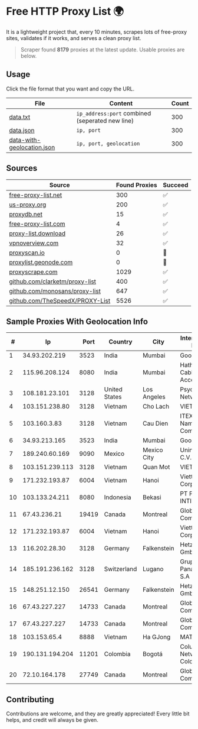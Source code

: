 
# Free HTTP Proxy List 🌍

It is a lightweight project that, every 10 minutes, scrapes lots of free-proxy sites, validates if it works, and serves a clean proxy list.


> Scraper found **8179** proxies at the latest update. Usable proxies are below.

## Usage

Click the file format that you want and copy the URL.


|File|Content|Count|
|----|-------|-----|
|[data.txt](https://raw.githubusercontent.com/themiralay/Proxy-List-World/master/data.txt)|`ip_address:port` combined (seperated new line)|300|
|[data.json](https://raw.githubusercontent.com/themiralay/Proxy-List-World/master/data.json)|`ip, port`|300|
|[data-with-geolocation.json](https://raw.githubusercontent.com/themiralay/Proxy-List-World/master/data-with-geolocation.json)|`ip, port, geolocation`|300|

## Sources

|Source|Found Proxies|Succeed|
|------|-------------|-------|
|[free-proxy-list.net](https://free-proxy-list.net)|300|✅|
|[us-proxy.org](https://www.us-proxy.org)|200|✅|
|[proxydb.net](http://proxydb.net)|15|✅|
|[free-proxy-list.com](https://free-proxy-list.com/?page=&port=&type%5B%5D=http&type%5B%5D=https&up_time=0&search=Search)|4|✅|
|[proxy-list.download](https://www.proxy-list.download/HTTP)|26|✅|
|[vpnoverview.com](https://vpnoverview.com/privacy/anonymous-browsing/free-proxy-servers)|32|✅|
|[proxyscan.io](https://www.proxyscan.io)|0|🚫|
|[proxylist.geonode.com](https://proxylist.geonode.com/api/proxy-list?limit=300&page=1&sort_by=lastChecked&sort_type=desc&protocols=http,https)|0|🚫|
|[proxyscrape.com](https://api.proxyscrape.com/v2/?request=displayproxies&protocol=http&timeout=10000&country=all&ssl=all&anonymity=all)|1029|✅|
|[github.com/clarketm/proxy-list](https://raw.githubusercontent.com/clarketm/proxy-list/master/proxy-list-raw.txt)|400|✅|
|[github.com/monosans/proxy-list](https://raw.githubusercontent.com/monosans/proxy-list/main/proxies/http.txt)|647|✅|
|[github.com/TheSpeedX/PROXY-List](https://raw.githubusercontent.com/TheSpeedX/PROXY-List/master/http.txt)|5526|✅|


## Sample Proxies With Geolocation Info

|#|Ip|Port|Country|City|Internet Service Provider|
|-|--|----|-------|----|-------------------------|
|1|34.93.202.219|3523|India|Mumbai|Google LLC|
|2|115.96.208.124|8080|India|Mumbai|Hathway IP over Cable Internet Access|
|3|108.181.23.101|3128|United States|Los Angeles|Psychz Networks|
|4|103.151.238.80|3128|Vietnam|Cho Lach|VIETBRANDS|
|5|103.160.3.83|3128|Vietnam|Cau Dien|ITEXPERT Viet Nam Joint Stock Company|
|6|34.93.213.165|3523|India|Mumbai|Google LLC|
|7|189.240.60.169|9090|Mexico|Mexico City|Uninet S.A. de C.V.|
|8|103.151.239.113|3128|Vietnam|Quan Mot|VIETBRANDS|
|9|171.232.193.87|6004|Vietnam|Hanoi|Viettel Corporation|
|10|103.133.24.211|8080|Indonesia|Bekasi|PT PHATRIA INTI PERSADA|
|11|67.43.236.21|19419|Canada|Montreal|GloboTech Communications|
|12|171.232.193.87|6004|Vietnam|Hanoi|Viettel Corporation|
|13|116.202.28.30|3128|Germany|Falkenstein|Hetzner Online GmbH|
|14|185.191.236.162|3128|Switzerland|Lugano|Grupo Panaglobal 15 S.A|
|15|148.251.12.150|26541|Germany|Falkenstein|Hetzner Online GmbH|
|16|67.43.227.227|14733|Canada|Montreal|GloboTech Communications|
|17|67.43.227.227|14733|Canada|Montreal|GloboTech Communications|
|18|103.153.65.4|8888|Vietnam|Ha GJong|MAT-HN|
|19|190.131.194.204|11201|Colombia|Bogotá|Columbus Networks Colombia|
|20|72.10.164.178|27749|Canada|Montreal|GloboTech Communications|



## Contributing

Contributions are welcome, and they are greatly appreciated! Every
little bit helps, and credit will always be given.

